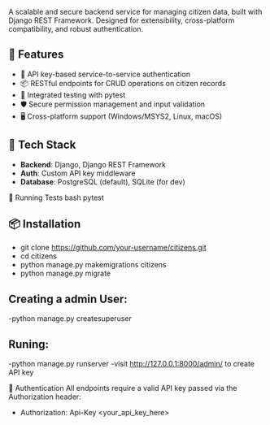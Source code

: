 
A scalable and secure backend service for managing citizen data, built with Django REST Framework. Designed for extensibility, cross-platform compatibility, and robust authentication.

## 🚀 Features

- 🔐 API key-based service-to-service authentication
- 📦 RESTful endpoints for CRUD operations on citizen records
- 🧪 Integrated testing with pytest
- 🛡️ Secure permission management and input validation
- 🖥️ Cross-platform support (Windows/MSYS2, Linux, macOS)

## 🧰 Tech Stack

- **Backend**: Django, Django REST Framework
- **Auth**: Custom API key middleware
- **Database**: PostgreSQL (default), SQLite (for dev)

🧪 Running Tests
bash
pytest


## 📦 Installation
- git clone https://github.com/your-username/citizens.git
- cd citizens
- python manage.py makemigrations citizens 
- python manage.py migrate        


## Creating a admin User:

-python manage.py createsuperuser 
## Runing:

-python manage.py runserver
-visit http://127.0.0.1:8000/admin/ to create API key

🔑 Authentication
All endpoints require a valid API key passed via the Authorization header:
 - Authorization: Api-Key <your_api_key_here>

  






